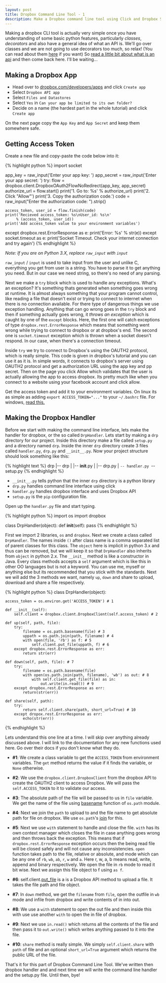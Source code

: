 ```yaml
---
layout: post
title: Dropbox Command Line Tool - 1
description: Make a Dropbox command line tool using Click and Dropbox SDK
---
```


Making a dropbox CLI tool is actually very simple once you have understanding of some basic python features, particularly _classes_, _decorators_ and also have a general idea of what an API is. We'll go over classes and we are not going to use decorators too much, so relax! (You can read about them [here](/posts/decorators-in-python/) if you want) So [read a little bit about what is an api](http://lmgtfy.com/?q=what+is+an+api) and then come back here. I'll be waiting...

Making a Dropbox App
--------------------

- Head over to [dropbox.com/developers/apps](https://www.dropbox.com/developers/apps) and click `Create app`
- Select `Dropbox API app`
- Select `Files and Datastores`
- Select `Yes` in `Can your app be limited to its own folder?`
- Decide on a name (the hardest part in the whole tutorial) and click `Create app`

On the next page copy the `App Key` and `App Secret` and keep them somewhere safe.

Getting Access Token
--------------------

Create a new file and copy-paste the code below into it:

{% highlight python %}
import socket

app_key = raw_input('Enter your app key: ')
app_secret = raw_input('Enter your app secret: ')
try:
    flow = dropbox.client.DropboxOAuth2FlowNoRedirect(app_key, app_secret)
    authorize_url = flow.start()
    print('1. Go to: %s' % authorize_url)
    print('2. Click "Allow"')
    print('3. Copy the authorization code.')
    code = raw_input("Enter the authorization code: ").strip()

    access_token, user_id = flow.finish(code)
    print('Recieved access_token: %s\nUser_id: %s\n'
         % (access_token, user_id))
    print('Add access_token value to your environment variables')
except dropbox.rest.ErrorResponse as e:
    print('Error: %s' % str(e))
except socket.timeout as e:
    print('Socket Timeout. Check your internet connection and try again')
{% endhighlight %}

*Note: If you are on Python 3.X, replace `raw_input` with `input`*

`raw_input` / `input` is used to take input from the user and unlike C, everything you get from user is a string. You have to parse it to get anything you need. But in our case we need string, so there's no need of any parsing.

Next we make a `try` block which is used to handle any exceptions. What's an exception? It's something thats generated when something goes wrong at runtime. It is almost always something that your program cannot control, like reading a file that doesn't exist or trying to connect to internet when there is no connection available. For there type of dangerous things we use exception handling. Anything that can go wrong goes in the `try` block and then if something actually goes wrong, it _throws an exception_ which is caught by one of the `except` blocks. Here, the first one will catch exceptions of type `dropbox.rest.ErrorResponse` which means that something went wrong while trying to connect to dropbox or at dropbox's end. The second one is `socket.timeout` exception which is thrown when a socket doesn't respond. In our case, when there's a connection timeout.

Inside `try` we try to connect to Dropbox's using the OAUTH2 protocol, which is really simple. This code is given in dropbox's tutorial and you can use it as it is. In simple words, it connects to dropbox's server using OAUTH2 protocol and get a authorization URL using the app key and pp secret. Then on the page you click Allow which validates that the user is actually allowing the app to access dropbox. Its pretty much like when you connect to a website using your facebook account and click allow.

Get the access token and add it to your environment variables. On linux its as simple as adding `export ACCESS_TOKEN="..."` to your `~/.bashrc` file. For windows, [read this.](http://www.computerhope.com/issues/ch000549.htm)

Making the Dropbox Handler
--------------------------

Before we start with making the command line interface, lets make the handler for dropbox, or the so called `DrpHandler`. Lets start by making a `drp` directory for our project. Inside this directory make a file called `setup.py` and a directory named `drp`. Inside the inner `drp` directory create 3 files called `handler.py`, `drp.py` and `__init__.py`. Now your project structure should look something like this:

{% highlight text %}
drp
|-- drp
|   |-- __init__.py
|   |-- drp.py
|   `-- handler.py
`-- setup.py
{% endhighlight %}

- `__init__.py` tells python that the inner `drp` directory is a python library
- `drp.py` handles command line interface using click
- `handler.py` handles dropbox interface and uses Dropbox API
- `setup.py` is the `pip` configuration file.

Open up the `handler.py` file and start typing.

{% highlight python %}
import os
import dropbox

class DrpHandler(object):
    def __init__(self):
        pass
{% endhighlight %}

First we import 2 libraries, `os` and `dropbox`. Next we create a class called `DrpHandler`. The names inside `()` after class name is a comma separated list of parent classes for this class. The `object` here is implicit in python 3.x and thus can be removed, but we will keep it so that `DrpHandler` also inherits from `object` in python 2.x. The `__init__` method is like a constructor in Java. Every class methods accepts a `self` argument which is like this in other OO languages but is not a keyword. You can use me, myself or anything else but its recommended that you stick with the standards. Next we will add the 3 methods we want, namely `up`, `down` and share to upload, download and share a file respectively.

{% highlight python %}
class DrpHandler(object):

    access_token = os.environ.get('ACCESS_TOKEN') # 1

    def __init__(self):
        self.client = dropbox.client.DropboxClient(self.access_token) # 2

    def up(self, path, file):
        try:
            filename = os.path.basename(file) # 3
            uppath = os.path.join(path, filename) # 4
            with open(file, 'rb') as f: # 5
                self.client.put_file(uppath, f) # 6
        except dropbox.rest.ErrorResponse as err:
            return str(err)

    def down(self, path, file): # 7
        try:
            filename = os.path.basename(file)
            with open(os.path.join(path, filename), 'wb') as out: # 8
                with self.client.get_file(file) as in:
                    out.write(in.read()) # 9
        except dropbox.rest.ErrorResponse as err:
            return(str(err))

    def share(self, path):
        try:
            return self.client.share(path, short_url=True) # 10
        except dropox.rest.ErrorResponse as err:
            echo(str(err))
{% endhighlight %}

Lets understand this one line at a time. I will skip over anything already discussed above. I will link to the documentation for any new functions used here. Go over their docs if you don't know what they do.

- **#1**: We create a class variable to get the `ACCESS_TOKEN` from environment variables. The `get` method returns the value if it finds the variable, or `None` otherwise.

- **#2**: We use the `dropbox.client.DropboxClient` from the dropbox API to create the OAUTH2 client to access Dropbox. We will pass the `self.ACCESS_TOKEN` to it to validate our access.

- **#3**: The absolute path of the file will be passed to us in `file` variable. We get the name of the file using [basename](https://docs.python.org/2/library/os.path.html#os.path.abspath) function of `os.path` module.

- **#4**: Next we join the `path` to upload to and the file name to get absolute path for file on dropbox. We use `os.path`'s [join](https://docs.python.org/2/library/os.path.html#os.path.join) for this.

- **#5**: Next we use `with` statement to handle and close the file. `with` has its own context manager which closes the file in case anything goes wrong and then throws back the exception. This means that if `dropbox.rest.ErrorResponse` exception occurs then the being read file will be closed safely and will not cause any inconsistencies. `open` function takes path to the file, relative or absolute, and mode which can be any one of `rb`, `wb`, `ab`, `r`, `w` and `a`. Here r, w, a, b means read, write, append and binary respectively. We open the file in `rb` mode to read it bit wise. Next we assign this file object to f using `as f`.

- **#6**: self.client.[put_file](https://www.dropbox.com/developers/core/docs/python) is a  is a Dropbox API method to upload a file. It takes the file path and file object.

- **#7**: In `down` method, we get the `filename` from `file`, open the outfile in `wb` mode and infile from dropbox and write contents of in into out.

- **#8**: We use a `with` statement to open the out file and then inside this with use use another `with` to open the in file of dropbox.

- **#9**: Next we use `in.read()` which returns all the contents of the file and then pass it to `out.write()` which writes anything passed to it into the file.

- **#10**: `share` method is really simple. We simply `self.client.share` with `path` of file and an optional `short_url=True` argument which returns the public URL of the file.

That's it for this part of Dropbox Command Line Tool. We've written then dropbox handler and and next time we will write the command line handler and the setup.py file. Until then, bye!
